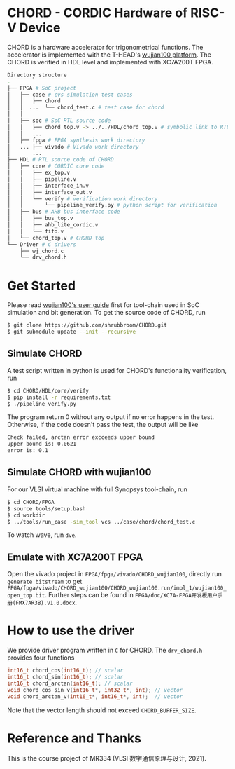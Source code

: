 # CHORD - CORDIC Hardware of RISC-V Device

CHORD is a hardware accelerator for trigonometrical functions. The accelerator is implemented with the T-HEAD's [wujian100 platform](https://github.com/T-head-Semi/wujian100_open). The CHORD is verified in HDL level and implemented with XC7A200T FPGA.

```bash
Directory structure
.
├── FPGA # SoC project
│   ├── case # cvs simulation test cases
│   │   ├── chord
│   │  ...  └── chord_test.c # test case for chord
│   │
│   ├── soc # SoC RTL source code
│   │   ├── chord_top.v -> ../../HDL/chord_top.v # symbolic link to RTL source code of CHORD
│   │   ...
│   ├── fpga # FPGA synthesis work directory
│   ... ├── vivado # Vivado work directory
│       ...
├── HDL # RTL source code of CHORD
│   ├── core # CORDIC core code
│   │   ├── ex_top.v
│   │   ├── pipeline.v
│   │   ├── interface_in.v
│   │   ├── interface_out.v
│   │   └── verify # verification work directory
│   │       └── pipeline_verify.py # python script for verification
│   ├── bus # AHB bus interface code
│   │   ├── bus_top.v
│   │   ├── ahb_lite_cordic.v
│   │   └── fifo.v
│   └── chord_top.v # CHORD top
└── Driver # C drivers
    ├── wj_chord.c
    └── drv_chord.h
```

# Get Started

Please read [wujian100's user guide](https://github.com/T-head-Semi/wujian100_open/blob/master/README.md) first for tool-chain used in SoC simulation and bit generation. To get the source code of CHORD, run

```bash
$ git clone https://github.com/shrubbroom/CHORD.git
$ git submodule update --init --recursive
```

## Simulate CHORD

A test script written in python is used for CHORD's functionality verification, run

```bash
$ cd CHORD/HDL/core/verify
$ pip install -r requirements.txt
$ ./pipeline_verify.py
```

The program return 0 without any output if no error happens in the test. Otherwise, if the code doesn't pass the test, the output will be like

```bash
Check failed, arctan error excceeds upper bound
upper bound is: 0.0621
error is: 0.1
```

## Simulate CHORD with wujian100

For our VLSI virtual machine with full Synopsys tool-chain, run

```bash
$ cd CHORD/FPGA
$ source tools/setup.bash
$ cd workdir
$ ../tools/run_case -sim_tool vcs ../case/chord/chord_test.c
```

To watch wave, run `dve`.

## Emulate with XC7A200T FPGA

Open the vivado project in `FPGA/fpga/vivado/CHORD_wujian100`, directly run `generate bitstream` to get `FPGA/fpga/vivado/CHORD_wujian100/CHORD_wujian100.run/impl_1/wujian100_open_top.bit`.  Further steps can be found in `FPGA/doc/XC7A-FPGA开发板用户手册(FMX7AR3B).v1.0.docx`.

# How to use the driver

We provide driver program written in `C` for CHORD. The `drv_chord.h` provides four functions

```c
int16_t chord_cos(int16_t); // scalar
int16_t chord_sin(int16_t); // scalar
int16_t chord_arctan(int16_t); // scalar
void chord_cos_sin_v(int16_t*, int32_t*, int); // vector
void chord_arctan_v(int16_t*, int16_t*, int);  // vector
```

Note that the vector length should not exceed `CHORD_BUFFER_SIZE`.

# Reference and Thanks

This is the course project of MR334 (VLSI 数字通信原理与设计, 2021).